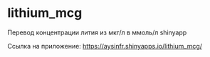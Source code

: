 # lithium_mcg
Перевод концентрации лития из мкг/л в ммоль/л shinyapp

Ссылка на приложение: https://aysinfr.shinyapps.io/lithium_mcg/
